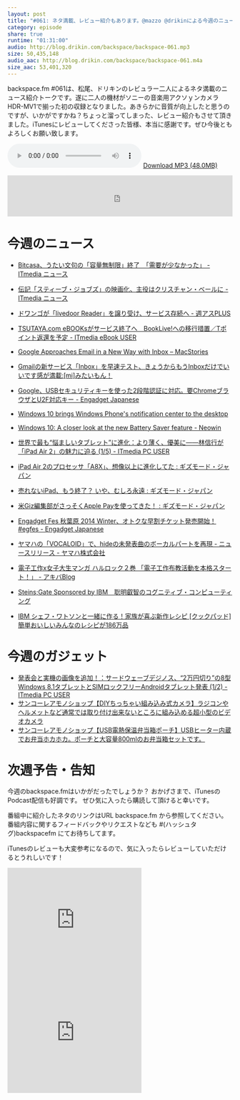 ```yaml
---
layout: post
title: "#061: ネタ満載、レビュー紹介もあります。@mazzo @drikinによる今週のニュース"
category: episode
share: true
runtime: "01:31:00"
audio: http://blog.drikin.com/backspace/backspace-061.mp3
size: 50,435,148
audio_aac: http://blog.drikin.com/backspace/backspace-061.m4a
size_aac: 53,401,320
---
```


backspace.fm #061は、松尾、ドリキンのレビュラー二人によるネタ満載のニュース紹介トークです。遂に二人の機材がソニーの音楽用アクソｙンカメラHDR-MV1で揃った初の収録となりました。あきらかに音質が向上したと思うのですが、いかがですかね？ちょっと溜ってしまった、レビュー紹介もさせて頂きました。iTunesにレビューしてくださった皆様、本当に感謝です。ぜひ今後ともよろしくお願い致します。

<audio src="http://blog.drikin.com/backspace/backspace-061.mp3" controls preload></audio>
[Download MP3 (48.0MB)](http://blog.drikin.com/backspace/backspace-061.mp3)

<iframe src="http://backspace.fm/subscribes.html" width="100%" height="92" scrolling="no" frameborder="0"></iframe>

# 今週のニュース

* [Bitcasa、うたい文句の「容量無制限」終了　「需要が少なかった」 - ITmedia ニュース](http://www.itmedia.co.jp/news/articles/1410/23/news109.html)
* [伝記「スティーブ・ジョブズ」の映画化、主役はクリスチャン・ベールに - ITmedia ニュース](http://www.itmedia.co.jp/news/articles/1410/24/news072.html)
* [ドワンゴが「livedoor Reader」を譲り受け、サービス存続へ - 週アスPLUS](http://weekly.ascii.jp/elem/000/000/266/266969/)
* [TSUTAYA.com eBOOKsがサービス終了へ　BookLive!への移行措置／Tポイント返還を予定 - ITmedia eBook USER](http://ebook.itmedia.co.jp/ebook/articles/1410/23/news124.html)

* [Google Approaches Email in a New Way with Inbox – MacStories](http://www.macstories.net/news/google-approaches-email-in-a-new-way-with-inbox/)
* [Gmailの新サービス「Inbox」を早速テスト、きょうからもうInboxだけでいいです感が満載:[mi]みたいもん！](http://mitaimon.cocolog-nifty.com/blog/2014/10/gmailinbox-bae9.html)
* [Google、USBセキュリティキーを使った2段階認証に対応。要ChromeブラウザとU2F対応キー - Engadget Japanese](http://japanese.engadget.com/2014/10/22/google-usb-2-chrome-fido-u2f/)

* [Windows 10 brings Windows Phone's notification center to the desktop](http://www.engadget.com/2014/10/21/windows-10-action-center/)
* [Windows 10: A closer look at the new Battery Saver feature - Neowin](http://www.neowin.net/news/windows-10-a-closer-look-at-the-new-battery-saver-feature)

* [世界で最も“悩ましいタブレット”に進化：より薄く、優美に――林信行が「iPad Air 2」の魅力に迫る (1/5) - ITmedia PC USER](http://www.itmedia.co.jp/pcuser/articles/1410/22/news053.html)
* [iPad Air 2のプロセッサ「A8X」、想像以上に進化してた : ギズモード・ジャパン](http://www.gizmodo.jp/2014/10/ipad_air_2a8x.html)
* [売れないiPad、もう終了？ いや、むしろ永遠 : ギズモード・ジャパン](http://www.gizmodo.jp/2014/10/ipad_161.html)
* [米Giz編集部がさっそくApple Payを使ってきた！ : ギズモード・ジャパン](http://www.gizmodo.jp/2014/10/gizapple_pay.html)

* [Engadget Fes 秋葉原 2014 Winter、オトクな早割チケット発売開始！ #egfes - Engadget Japanese](http://japanese.engadget.com/2014/10/22/engadget-fes-2014-winter-egfes/?ncid=rss_truncated)

* [ヤマハの「VOCALOID」で、hideの未発表曲のボーカルパートを再現 - ニュースリリース - ヤマハ株式会社](http://jp.yamaha.com/news_release/2014/14102302.html)
* [電子工作x女子大生マンガ ハルロック２巻 「電子工作布教活動を本格スタート！」 - アキバBlog](http://blog.livedoor.jp/geek/archives/51456971.html)
* [Steins;Gate Sponsored by IBM　聡明叡智のコグニティブ・コンピューティング](http://www.mugendai-web.jp/steinsgate/)
* [IBM シェフ・ワトソンと一緒に作る！家族が喜ぶ新作レシピ [クックパッド] 簡単おいしいみんなのレシピが186万品](http://cookpad.com/pr/tieup/index/694)

# 今週のガジェット

* [発表会と実機の画像を追加！：サードウェーブデジノス、“2万円切り”の8型Windows 8.1タブレットとSIMロックフリーAndroidタブレット発表 (1/2) - ITmedia PC USER](http://www.itmedia.co.jp/pcuser/articles/1410/23/news119.html)
* [サンコーレアモノショップ【DIYちっちゃい組み込み式カメラ】ラジコンやヘルメットなど通常では取り付け出来ないところに組み込める超小型のビデオカメラ](http://www.thanko.jp/product/5177.html)
* [サンコーレアモノショップ【USB電熱保温弁当箱ポーチ】USBヒーター内蔵でお弁当ホカホカ。ポーチと大容量800mlのお弁当箱セットです。](http://www.thanko.jp/product/6908.html)

# 次週予告・告知

今週のbackspace.fmはいかがだったでしょうか？
おかげさまで、iTunesのPodcast配信も好調です。
ぜひ気に入ったら購読して頂けると幸いです。

番組中に紹介したネタのリンクはURL backspace.fm から参照してください。
番組内容に関するフィードバックやリクエストなども #(ハッシュタグ)backspacefm にてお待ちしてます。

iTunesのレビューも大変参考になるので、気に入ったらレビューしていただけるとうれしいです！

<iframe src="http://rcm-fe.amazon-adsystem.com/e/cm?t=driftking-22&o=9&p=12&l=bn1&mode=videogames-jp&browse=637394&fc1=000000&lt1=_blank&lc1=3366FF&bg1=FFFFFF&f=ifr" marginwidth="0" marginheight="0" width="300" height="252" border="0" frameborder="0" style="border:none;" scrolling="no"></iframe>
<iframe src="http://rcm-fe.amazon-adsystem.com/e/cm?t=driftking-22&o=9&p=12&l=bn1&mode=computers-jp&browse=2127209061&fc1=000000&lt1=_blank&lc1=3366FF&bg1=FFFFFF&f=ifr" marginwidth="0" marginheight="0" width="300" height="252" border="0" frameborder="0" style="border:none;" scrolling="no"></iframe>


